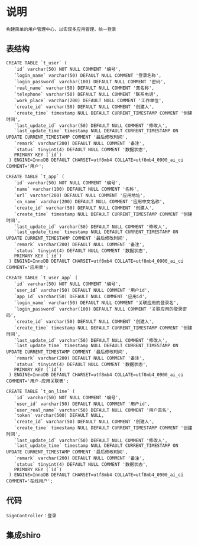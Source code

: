 # 说明
    构建简单的用户管理中心，以实现多应用管理，统一登录
    
## 表结构

    CREATE TABLE `t_user` (
       `id` varchar(50) NOT NULL COMMENT '编号',
       `login_name` varchar(50) DEFAULT NULL COMMENT '登录名称',
       `login_password` varchar(100) DEFAULT NULL COMMENT '密码',
       `real_name` varchar(50) DEFAULT NULL COMMENT '真名称',
       `telephone` varchar(50) DEFAULT NULL COMMENT '联系电话',
       `work_place` varchar(200) DEFAULT NULL COMMENT '工作单位',
       `create_id` varchar(50) DEFAULT NULL COMMENT '创建人',
       `create_time` timestamp NULL DEFAULT CURRENT_TIMESTAMP COMMENT '创建时间',
       `last_update_id` varchar(50) DEFAULT NULL COMMENT '修改人',
       `last_update_time` timestamp NULL DEFAULT CURRENT_TIMESTAMP ON UPDATE CURRENT_TIMESTAMP COMMENT '最后修改时间',
       `remark` varchar(200) DEFAULT NULL COMMENT '备注',
       `status` tinyint(4) DEFAULT NULL COMMENT '数据状态',
       PRIMARY KEY (`id`)
     ) ENGINE=InnoDB DEFAULT CHARSET=utf8mb4 COLLATE=utf8mb4_0900_ai_ci COMMENT='用户';
     
    CREATE TABLE `t_app` (
       `id` varchar(50) NOT NULL COMMENT '编号',
       `name` varchar(100) DEFAULT NULL COMMENT '名称',
       `url` varchar(200) DEFAULT NULL COMMENT '应用地址',
       `cn_name` varchar(200) DEFAULT NULL COMMENT '应用中文名称',
       `create_id` varchar(50) DEFAULT NULL COMMENT '创建人',
       `create_time` timestamp NULL DEFAULT CURRENT_TIMESTAMP COMMENT '创建时间',
       `last_update_id` varchar(50) DEFAULT NULL COMMENT '修改人',
       `last_update_time` timestamp NULL DEFAULT CURRENT_TIMESTAMP ON UPDATE CURRENT_TIMESTAMP COMMENT '最后修改时间',
       `remark` varchar(200) DEFAULT NULL COMMENT '备注',
       `status` tinyint(4) DEFAULT NULL COMMENT '数据状态',
       PRIMARY KEY (`id`)
     ) ENGINE=InnoDB DEFAULT CHARSET=utf8mb4 COLLATE=utf8mb4_0900_ai_ci COMMENT='应用表';
     
    CREATE TABLE `t_user_app` (
       `id` varchar(50) NOT NULL COMMENT '编号',
       `user_id` varchar(50) DEFAULT NULL COMMENT '用户id',
       `app_id` varchar(50) DEFAULT NULL COMMENT '应用id',
       `login_name` varchar(50) DEFAULT NULL COMMENT '关联应用的登录名',
       `login_password` varchar(100) DEFAULT NULL COMMENT '关联应用的登录密码',
       `create_id` varchar(50) DEFAULT NULL COMMENT '创建人',
       `create_time` timestamp NULL DEFAULT CURRENT_TIMESTAMP COMMENT '创建时间',
       `last_update_id` varchar(50) DEFAULT NULL COMMENT '修改人',
       `last_update_time` timestamp NULL DEFAULT CURRENT_TIMESTAMP ON UPDATE CURRENT_TIMESTAMP COMMENT '最后修改时间',
       `remark` varchar(200) DEFAULT NULL COMMENT '备注',
       `status` tinyint(4) DEFAULT NULL COMMENT '数据状态',
       PRIMARY KEY (`id`)
     ) ENGINE=InnoDB DEFAULT CHARSET=utf8mb4 COLLATE=utf8mb4_0900_ai_ci COMMENT='用户-应用关联表';
     
    CREATE TABLE `t_on_line` (
       `id` varchar(50) NOT NULL COMMENT '编号',
       `user_id` varchar(50) DEFAULT NULL COMMENT '用户id',
       `user_real_name` varchar(50) DEFAULT NULL COMMENT '用户真名',
       `token` varchar(500) DEFAULT NULL,
       `create_id` varchar(50) DEFAULT NULL COMMENT '创建人',
       `create_time` timestamp NULL DEFAULT CURRENT_TIMESTAMP COMMENT '创建时间',
       `last_update_id` varchar(50) DEFAULT NULL COMMENT '修改人',
       `last_update_time` timestamp NULL DEFAULT CURRENT_TIMESTAMP ON UPDATE CURRENT_TIMESTAMP COMMENT '最后修改时间',
       `remark` varchar(200) DEFAULT NULL COMMENT '备注',
       `status` tinyint(4) DEFAULT NULL COMMENT '数据状态',
       PRIMARY KEY (`id`)
     ) ENGINE=InnoDB DEFAULT CHARSET=utf8mb4 COLLATE=utf8mb4_0900_ai_ci COMMENT='在线用户';     
     
## 代码

    SignController：登录
    
## 集成shiro
     
    